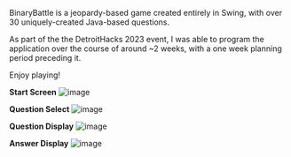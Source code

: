 BinaryBattle is a jeopardy-based game created entirely in Swing, with over 30 uniquely-created Java-based questions.

As part of the the DetroitHacks 2023 event, I was able to program the application over the course of around ~2 weeks, with a one week planning period preceding it.

Enjoy playing!

**Start Screen**
![image](https://github.com/JasonD2626/BinaryBattleMain/assets/107736333/e4507e62-f920-458c-b0fc-a9617f9b9714)

**Question Select**
![image](https://github.com/JasonD2626/BinaryBattleMain/assets/107736333/bba5f4a1-8d19-4c1a-acaa-808beae703f8)

**Question Display**
![image](https://github.com/JasonD2626/BinaryBattleMain/assets/107736333/fbde25d5-d975-4b77-9135-ede41842d81d)

**Answer Display**
![image](https://github.com/JasonD2626/BinaryBattleMain/assets/107736333/04cdc92a-9473-4be9-9a73-205495770892)

